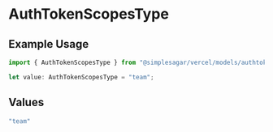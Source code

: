 # AuthTokenScopesType

## Example Usage

```typescript
import { AuthTokenScopesType } from "@simplesagar/vercel/models/authtoken.js";

let value: AuthTokenScopesType = "team";
```

## Values

```typescript
"team"
```